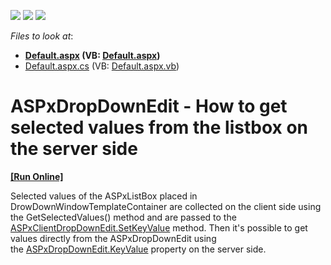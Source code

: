 <!-- default badges list -->
![](https://img.shields.io/endpoint?url=https://codecentral.devexpress.com/api/v1/VersionRange/128530791/13.2.13%2B)
[![](https://img.shields.io/badge/Open_in_DevExpress_Support_Center-FF7200?style=flat-square&logo=DevExpress&logoColor=white)](https://supportcenter.devexpress.com/ticket/details/E2252)
[![](https://img.shields.io/badge/📖_How_to_use_DevExpress_Examples-e9f6fc?style=flat-square)](https://docs.devexpress.com/GeneralInformation/403183)
<!-- default badges end -->
<!-- default file list -->
*Files to look at*:

* **[Default.aspx](./CS/Default.aspx) (VB: [Default.aspx](./VB/Default.aspx))**
* [Default.aspx.cs](./CS/Default.aspx.cs) (VB: [Default.aspx.vb](./VB/Default.aspx.vb))
<!-- default file list end -->
# ASPxDropDownEdit - How to get selected values from the listbox on the server side
<!-- run online -->
**[[Run Online]](https://codecentral.devexpress.com/e2252/)**
<!-- run online end -->


<p>Selected values of the ASPxListBox placed in DrowDownWindowTemplateContainer are collected on the client side using the GetSelectedValues() method and are passed to the <a href="https://documentation.devexpress.com/#AspNet/DevExpressWebScriptsASPxClientDropDownEdit_SetKeyValuetopic">ASPxClientDropDownEdit.SetKeyValue</a> method. Then it's possible to get values directly from the ASPxDropDownEdit using the <a href="https://documentation.devexpress.com/#AspNet/DevExpressWebASPxDropDownEdit_KeyValuetopic">ASPxDropDownEdit.KeyValue</a> property on the server side.</p>

<br/>



